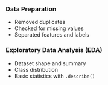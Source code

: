 ### Data Preparation

- Removed duplicates
- Checked for missing values
- Separated features and labels

### Exploratory Data Analysis (EDA)

- Dataset shape and summary
- Class distribution
- Basic statistics with `.describe()`
